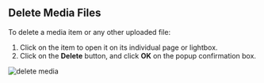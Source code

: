 ## Delete Media Files

To delete a media item or any other uploaded file:

1. Click on the item to open it on its individual page or lightbox.
2. Click on the **Delete** button, and click **OK** on the popup confirmation box.

![delete media](https://cloud.githubusercontent.com/assets/1140051/7561417/6dd6d08c-f7e9-11e4-8403-ef04ed23e006.png)
